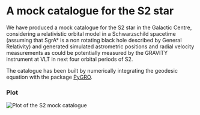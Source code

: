 # A mock catalogue for the S2 star

We have produced a mock catalogue for the S2 star in the Galactic Centre, considering a relativistic orbital model in a Schwarzschild spacetime (assuming that SgrA* is a non rotating black hole described by General Relativity) and generated simulated astrometric positions and radial velocity measurements as could be potentially measured by the GRAVITY instrument at VLT in next four orbital periods of S2.

The catalogue has been built by numerically integrating the geodesic equation with the package [PyGRO](https://github.com/rdellamonica/pygro).

### Plot

![Plot of the S2 mock catalogue]("plots/mock_catalogue_plot.png" "Plot of the S2 mock catalogue") 




